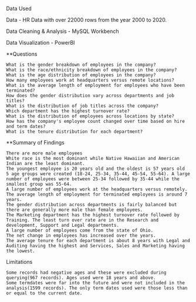 Data Used

Data - HR Data with over 22000 rows from the year 2000 to 2020.

Data Cleaning & Analysis - MySQL Workbench

Data Visualization - PowerBI

**Questions

    What is the gender breakdown of employees in the company?
    What is the race/ethnicity breakdown of employees in the company?
    What is the age distribution of employees in the company?
    How many employees work at headquarters versus remote locations?
    What is the average length of employment for employees who have been terminated?
    How does the gender distribution vary across departments and job titles?
    What is the distribution of job titles across the company?
    Which department has the highest turnover rate?
    What is the distribution of employees across locations by state?
    How has the company's employee count changed over time based on hire and term dates?
    What is the tenure distribution for each department?

**Summary of Findings

    There are more male employees
    White race is the most dominant while Native Hawaiian and American Indian are the least dominant.
    The youngest employee is 20 years old and the oldest is 57 years old
    5 age groups were created (18-24, 25-34, 35-44, 45-54, 55-64). A large number of employees were between 25-34 followed by 35-44 while the smallest group was 55-64.
    A large number of employees work at the headquarters versus remotely.
    The average length of employment for terminated employees is around 7 years.
    The gender distribution across departments is fairly balanced but there are generally more male than female employees.
    The Marketing department has the highest turnover rate followed by Training. The least turn over rate are in the Research and development, Support and Legal departments.
    A large number of employees come from the state of Ohio.
    The net change in employees has increased over the years.
    The average tenure for each department is about 8 years with Legal and Auditing having the highest and Services, Sales and Marketing having the lowest.

Limitations

    Some records had negative ages and these were excluded during querying(967 records). Ages used were 18 years and above.
    Some termdates were far into the future and were not included in the analysis(1599 records). The only term dates used were those less than or equal to the current date.

